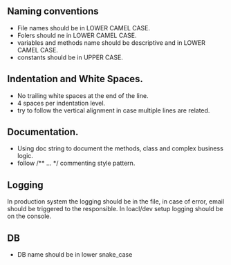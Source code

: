 ## Naming conventions

- File names should be in LOWER CAMEL CASE.
- Folers should ne in LOWER CAMEL CASE.
- variables  and methods name should be descriptive and in LOWER CAMEL CASE.
- constants should be in UPPER CASE.

## Indentation and White Spaces.

- No trailing white spaces at the end of the line.
- 4 spaces per indentation level.
- try to follow the vertical alignment in case multiple lines are related.

## Documentation.

- Using doc string to document the methods, class and complex business logic.
- follow /** ... */ commenting style pattern.

## Logging

In production system the logging should be in the file, in case of error, email should be triggered to the responsible.
In loacl/dev setup logging should be on the console.

## DB
- DB name should be in lower snake_case